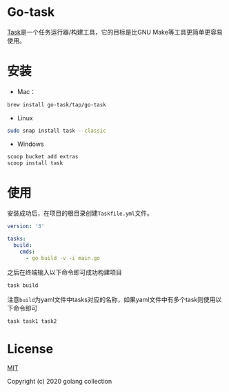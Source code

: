 # Go-task

[Task](https://github.com/go-task/task)是一个任务运行器/构建工具，它的目标是比GNU Make等工具更简单更容易使用。

# 安装

- Mac：

```bash
brew install go-task/tap/go-task
```

- Linux

```bash
sudo snap install task --classic
```

- Windows

```bash
scoop bucket add extras
scoop install task
```

# 使用

安装成功后，在项目的根目录创建`Taskfile.yml`文件。
```yaml
version: '3'

tasks:
  build:
    cmds:
      - go build -v -i main.go
```

之后在终端输入以下命令即可成功构建项目
```bash
task build
```

注意`build`为yaml文件中tasks对应的名称，如果yaml文件中有多个task则使用以下命令即可

```bash
task task1 task2
```

# License

[MIT](./LICENSE)

Copyright (c) 2020 golang collection